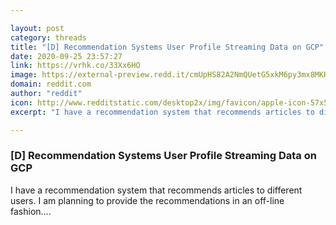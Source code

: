 ```yaml
---

layout: post
category: threads
title: "[D] Recommendation Systems User Profile Streaming Data on GCP"
date: 2020-09-25 23:57:27
link: https://vrhk.co/33Xx6HO
image: https://external-preview.redd.it/cmUpHS82A2NmQUetG5xkM6py3mx8MKKYEYyam7WGO4M.jpg?width=1200&height=628.272251309&auto=webp&crop=1200:628.272251309,smart&s=d2bf133a6dfa323ef70772804667bfd1e19a636d
domain: reddit.com
author: "reddit"
icon: http://www.redditstatic.com/desktop2x/img/favicon/apple-icon-57x57.png
excerpt: "I have a recommendation system that recommends articles to different users. I am planning to provide the recommendations in an off-line fashion...."

---
```


### [D] Recommendation Systems User Profile Streaming Data on GCP

I have a recommendation system that recommends articles to different users. I am planning to provide the recommendations in an off-line fashion....